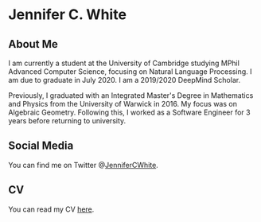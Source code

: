 # Jennifer C. White

## About Me

I am currently a student at the University of Cambridge studying MPhil Advanced Computer Science, focusing on Natural Language Processing. I am due to graduate in July 2020. I am a 2019/2020 DeepMind Scholar.

Previously, I graduated with an Integrated Master's Degree in Mathematics and Physics from the University of Warwick in 2016. My focus was on Algebraic Geometry. Following this, I worked as a Software Engineer for 3 years before returning to university.

## Social Media

You can find me on Twitter @[JenniferCWhite](https://www.twitter.com/JenniferCWhite).

## CV

You can read my CV [here]("../files/CV.pdf").
